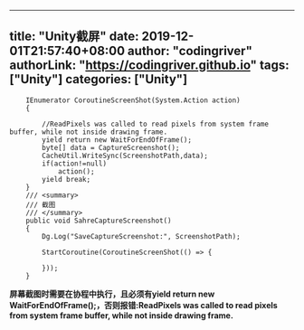 ﻿
---
title: "Unity截屏"
date: 2019-12-01T21:57:40+08:00
author: "codingriver"
authorLink: "https://codingriver.github.io"
tags: ["Unity"]
categories: ["Unity"]
---

<!--more-->


```
    IEnumerator CoroutineScreenShot(System.Action action)
    {

        //ReadPixels was called to read pixels from system frame buffer, while not inside drawing frame.
        yield return new WaitForEndOfFrame();
        byte[] data = CaptureScreenshot();
        CacheUtil.WriteSync(ScreenshotPath,data);
        if(action!=null)
            action();
        yield break;
    }
    /// <summary>
    /// 截图
    /// </summary>
    public void SahreCaptureScreenshot()
    {
        Dg.Log("SaveCaptureScreenshot:", ScreenshotPath);

        StartCoroutine(CoroutineScreenShot(() => {
        
        }));
    }
```
**屏幕截图时需要在协程中执行，且必须有yield return new WaitForEndOfFrame();，否则报错:ReadPixels was called to read pixels from system frame buffer, while not inside drawing frame.**
